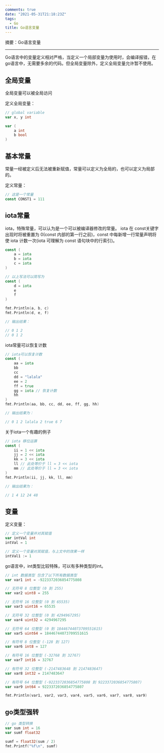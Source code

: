 ```yaml
---
comments: true
date: "2021-05-31T21:18:23Z"
tags: 
  - Go
title: Go语言变量
---
```


摘要：Go语言变量

------

Go语言中的变量定义相对严格，当定义一个局部变量为使用时，会编译报错，在go语言中，无需要多余的代码。但全局变量除外，定义全局变量允许暂不使用。

## 全局变量

全局变量可以被全局访问

定义全局变量：

``` go
// global variable
var x, y int

var (
	a int
	b bool
)
```

## 基本常量

常量一经被定义后无法被重新赋值，常量可以定义为全局的，也可以定义为局部的。

定义常量：

``` go
// 这是一个常量
const CONST1 = 111
```

## iota常量

iota，特殊常量，可以认为是一个可以被编译器修改的常量。
iota 在 const关键字出现时将被重置为 0(const 内部的第一行之前)，const 中每新增一行常量声明将使 iota 计数一次(iota 可理解为 const 语句块中的行索引)。

``` go
const (
	a = iota
	b = iota
	c = iota
)

// 以上写法可以简写为
const (
	d = iota
	e
	f
)

fmt.Println(a, b, c)
fmt.Println(d, e, f)

// 输出结果：

// 0 1 2
// 0 1 2 
```

iota常量可以恢复计数
``` go
// iota可以恢复计数
const (
	aa = iota
	bb
	cc
	dd = "lalala"
	ee = 2
	ff = true
	gg = iota // 恢复计数
	hh
)
fmt.Println(aa, bb, cc, dd, ee, ff, gg, hh)

// 输出结果为：

// 0 1 2 lalala 2 true 6 7
```

关于iota一个有趣的例子

``` go
// iota 移位运算
const (
	ii = 1 << iota
	jj = 2 << iota
	kk = 3 << iota
	ll // 此处等价于 ll = 3 << iota
	mm // 此处等价于 ll = 3 << iota
)
fmt.Println(ii, jj, kk, ll, mm)

// 输出结果为：

// 1 4 12 24 48

```

## 变量

定义变量：

``` go
// 定义一个变量并对其赋值
var intVal int
intVal = 1

// 定义一个变量对其赋值，与上文中的效果一样
intVal1 := 1
```

go语言中，int类型比较特殊，可以有多种类型的int。

``` go
// int 数据类型 包含了以下所有数据类型
var var1 int = -9223372036854775808

// 无符号 8 位整型 (0 到 255)
var var2 uint8 = 255

// 无符号 16 位整型 (0 到 65535)
var var3 uint16 = 65535

// 无符号 32 位整型 (0 到 4294967295)
var var4 uint32 = 4294967295

// 无符号 64 位整型 (0 到 18446744073709551615)
var var5 uint64 = 18446744073709551615

// 有符号 8 位整型 (-128 到 127)
var var6 int8 = 127

// 有符号 16 位整型 (-32768 到 32767)
var var7 int16 = 32767

// 有符号 32 位整型 (-2147483648 到 2147483647)
var var8 int32 = 2147483647

// 有符号 64 位整型 (-9223372036854775808 到 9223372036854775807)
var var9 int64 = 9223372036854775807

fmt.Println(var1, var2, var3, var4, var5, var6, var7, var8, var9)
```

## go类型强转

``` go
// go 类型转换
var sum int = 16
var sumf float32

sumf = float32(sum / 2)
fmt.Printf("%f\n", sumf)
```

